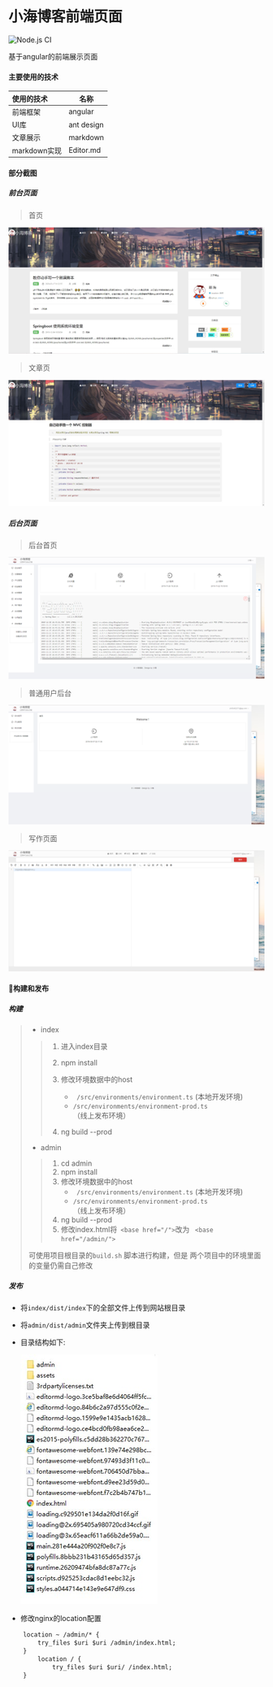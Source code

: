 # 小海博客前端页面
![Node.js CI](https://github.com/xiaohai2271/blog-frontEnd/workflows/Node.js%20CI/badge.svg)

基于angular的前端展示页面

#### 主要使用的技术

| 使用的技术             | 名称       |
| :--------------------- | ---------- |
| 前端框架               | angular    |
| UI库                   | ant design |
| 文章展示               | markdown   |
| markdown实现| Editor.md            |

#### 部分截图

##### 前台页面

> 首页

![首页](./pic/index.jpg)

> 文章页

![文章页](./pic/article.jpg)

##### 后台页面

> 后台首页

![后台首页](./pic/admin.png)

> 普通用户后台

![普通用户后台](./pic/admin-user.png)

> 写作页面

![普通用户后台](./pic/write.png)





#### 🔨构建和发布

##### 构建

> - index
>
> > 1. 进入index目录
> > 2. npm install
> > 3. 修改环境数据中的host
> > 
> >    -  ` /src/environments/environment.ts` (本地开发环境) 
> >    -  `/src/environments/environment-prod.ts`（线上发布环境）
> > 4. ng build --prod
>
> - admin
>
> > 1. cd admin
> > 2. npm install
> > 3. 修改环境数据中的host
> >    - ` /src/environments/environment.ts` (本地开发环境) 
> >    - `/src/environments/environment-prod.ts`（线上发布环境）
> > 4. ng build --prod
> > 5. 修改index.html将` <base href="/">`改为 ` <base href="/admin/">`
>
>可使用项目根目录的`build.sh` 脚本进行构建，但是 两个项目中的环境里面的变量仍需自己修改
>
> 

##### 发布

- 将`index/dist/index`下的全部文件上传到网站根目录 

- 将`admin/dist/admin`文件夹上传到根目录

- 目录结构如下:

	![目录结构](./pic/prodfiletree.jpg)
	
- 修改nginx的location配置 
```nginx
   	location ~ /admin/* {
	    try_files $uri $uri /admin/index.html;
 	}
    	location / {
            try_files $uri $uri/ /index.html;
  	}
```

